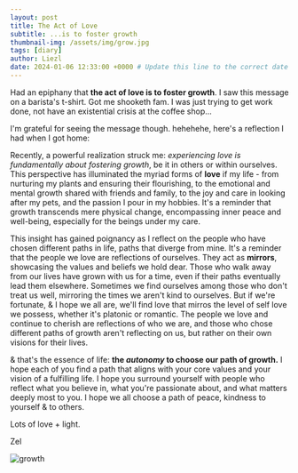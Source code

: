 ```yaml
---
layout: post
title: The Act of Love
subtitle: ...is to foster growth 
thumbnail-img: /assets/img/grow.jpg
tags: [diary]
author: Liezl
date: 2024-01-06 12:33:00 +0000 # Update this line to the correct date and time
---
```


Had an epiphany that **the act of love is to foster growth**.  I saw this message on a barista's t-shirt. Got me shooketh fam. I was just trying to get work done, not have an existential crisis at the coffee shop...  

I'm grateful for seeing the message though. hehehehe, here's a reflection I had when I got home:

Recently, a powerful realization struck me: <i>experiencing love is fundamentally about fostering growth</i>, be it in others or within ourselves. This perspective has illuminated the myriad forms of **love** if my life - from nurturing my plants and ensuring their flourishing, to the emotional and mental growth shared with friends and family, to the joy and care in looking after my pets, and the passion I pour in my hobbies. It's a reminder that growth transcends mere physical change, encompassing inner peace and well-being, especially for the beings under my care. 

This insight has gained poignancy as I reflect on the people who have chosen different paths in life, paths that diverge from mine. It's a reminder that the people we love are reflections of ourselves. They act as **mirrors**, showcasing the values and beliefs we hold dear. Those who walk away from our lives have grown with us for a time, even if their paths eventually lead them elsewhere. Sometimes we find ourselves among those who don't treat us well, mirroring the times we aren't kind to ourselves. But if we're fortunate, & I hope we all are, we'll find love that mirros the level of self love we possess, whether it's platonic or romantic. The people we love and continue to cherish are reflections of who we are, and those who chose different paths of growth aren't reflecting on us, but rather on their own visions for their lives. 

& that's the essence of life: **the <i>autonomy</i> to choose our path of growth.** I hope each of you find a path that aligns with your core values and your vision of a fulfilling life.  I hope you surround yourself with people who reflect what you believe in, what you're passionate about, and what matters deeply most to you. I hope we all choose a path of peace, kindness to yourself & to others. 

Lots of love + light. 

Zel

<div class="grow">
    <img src="{{ '/assets/img/grow.jpg' | prepend: site.baseurl }}" alt="growth">
</div>